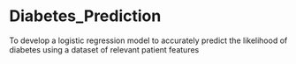 # Diabetes_Prediction

To develop a logistic regression model to accurately predict the likelihood of diabetes using a dataset of relevant patient features
